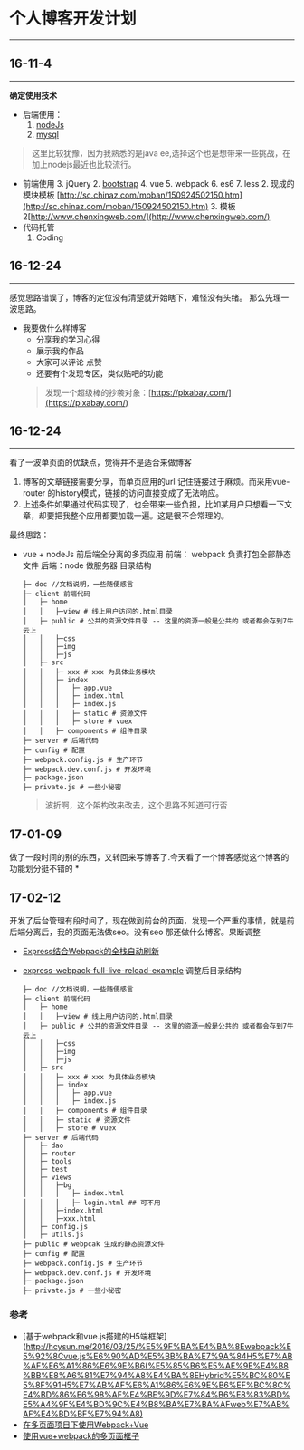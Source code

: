 # 个人博客开发计划
***

## 16-11-4
---------
**确定使用技术**
- 后端使用：
  1. [nodeJs](http://nodejs.cn/)
  2. [mysql](http://www.mysql.com/)
> 这里比较犹豫，因为我熟悉的是java ee,选择这个也是想带来一些挑战，在加上nodejs最近也比较流行。

- 前端使用
  3. jQuery
  2. [bootstrap](http://www.bootcss.com/ "Bootstrap中文网")
  4. vue
  5. webpack
  6. es6
  7. less
  2. 现成的模块模板 [http://sc.chinaz.com/moban/150924502150.htm](http://sc.chinaz.com/moban/150924502150.htm)
  3. 模板2[http://www.chenxingweb.com/](http://www.chenxingweb.com/)
- 代码托管
    1. Coding

## 16-12-24
----
感觉思路错误了，博客的定位没有清楚就开始瞎下，难怪没有头绪。
那么先理一波思路。
* 我要做什么样博客
    - 分享我的学习心得
    - 展示我的作品
    - 大家可以评论 点赞
    - 还要有个发现专区，类似贴吧的功能
    > 发现一个超级棒的抄袭对象：[https://pixabay.com/](https://pixabay.com/)

## 16-12-24
---
看了一波单页面的优缺点，觉得并不是适合来做博客
1. 博客的文章链接需要分享，而单页应用的url 记住链接过于麻烦。而采用vue-router 的history模式，链接的访问直接变成了无法响应。
2. 上述条件如果通过代码实现了，也会带来一些负担，比如某用户只想看一下文章，却要把我整个应用都要加载一遍。这是很不合常理的。

最终思路：
- vue + nodeJs 前后端全分离的多页应用
    前端： webpack 负责打包全部静态文件
    后端：node 做服务器
目录结构

    ```
    ├─ doc //文档说明，一些随便感言
    ├─ client 前端代码
    │   ├─ home
    │   │   ├─view # 线上用户访问的.html目录
    │   ├─ public # 公共的资源文件目录 -- 这里的资源一般是公共的 或者都会存到7牛云上
    │   │   ├─css
    │   │   ├─img
    │   │   ├─js
    │   ├─ src
    │   │   ├─ xxx # xxx 为具体业务模块
    │   │   ├─ index
    │   │   │   ├─ app.vue
    │   │   │   ├─ index.html
    │   │   │   ├─ index.js
    │   │   │   ├─ static # 资源文件
    │   │   │   ├─ store # vuex
    │   │   ├─ components # 组件目录
    ├─ server # 后端代码
    ├─ config # 配置
    ├─ webpack.config.js # 生产环节
    ├─ webpack.dev.conf.js # 开发环境
    ├─ package.json
    ├─ private.js # 一些小秘密

    ```

    > 波折啊，这个架构改来改去，这个思路不知道可行否

## 17-01-09
做了一段时间的别的东西，又转回来写博客了.今天看了一个博客感觉这个博客的功能划分挺不错的
    *

## 17-02-12
开发了后台管理有段时间了，现在做到前台的页面，发现一个严重的事情，就是前后端分离后，我的页面无法做seo。没有seo 那还做什么博客。果断调整
- [Express结合Webpack的全栈自动刷新](https://segmentfault.com/a/1190000004505747?_ea=656247)
- [express-webpack-full-live-reload-example](https://github.com/kenanpengyou/express-webpack-full-live-reload-example)
调整后目录结构

    ```
    ├─ doc //文档说明，一些随便感言
    ├─ client 前端代码
    │   ├─ home
    │   │   ├─view # 线上用户访问的.html目录
    │   ├─ public # 公共的资源文件目录 -- 这里的资源一般是公共的 或者都会存到7牛云上
    │   │   ├─css
    │   │   ├─img
    │   │   ├─js
    │   ├─ src
    │   │   ├─ xxx # xxx 为具体业务模块
    │   │   ├─ index
    │   │   │   ├─ app.vue
    │   │   │   ├─ index.js
    │   │   ├─ components # 组件目录
    │   │   ├─ static # 资源文件
    │   │   ├─ store # vuex
    ├─ server # 后端代码
    │   ├─ dao
    │   ├─ router
    │   ├─ tools
    │   ├─ test
    │   ├─ views
    │   │   ├─bg
    │   │   │   ├─ index.html
    │   │   │   ├─ login.html ## 可不用
    │   │   ├─index.html
    │   │   ├─xxx.html
    │   ├─ config.js
    │   ├─ utils.js
    ├─ public # webpcak 生成的静态资源文件
    ├─ config # 配置
    ├─ webpack.config.js # 生产环节
    ├─ webpack.dev.conf.js # 开发环境
    ├─ package.json
    ├─ private.js # 一些小秘密

    ```

### 参考
- [基于webpack和vue.js搭建的H5端框架](http://hcysun.me/2016/03/25/%E5%9F%BA%E4%BA%8Ewebpack%E5%92%8Cvue.js%E6%90%AD%E5%BB%BA%E7%9A%84H5%E7%AB%AF%E6%A1%86%E6%9E%B6(%E5%85%B6%E5%AE%9E%E4%B8%BB%E8%A6%81%E7%94%A8%E4%BA%8EHybrid%E5%BC%80%E5%8F%91H5%E7%AB%AF%E6%A1%86%E6%9E%B6%EF%BC%8C%E4%BD%86%E6%98%AF%E4%BE%9D%E7%84%B6%E8%83%BD%E5%A4%9F%E4%BD%9C%E4%B8%BA%E7%BA%AFweb%E7%AB%AF%E4%BD%BF%E7%94%A8)
- [在多页面项目下使用Webpack+Vue](http://cnu4.github.io/2016/03/21/Webpack-Vue-MultiplePage/)
- [使用vue+webpack的多页面框子](http://blog.csdn.net/ychyssss/article/details/52494785)

###
